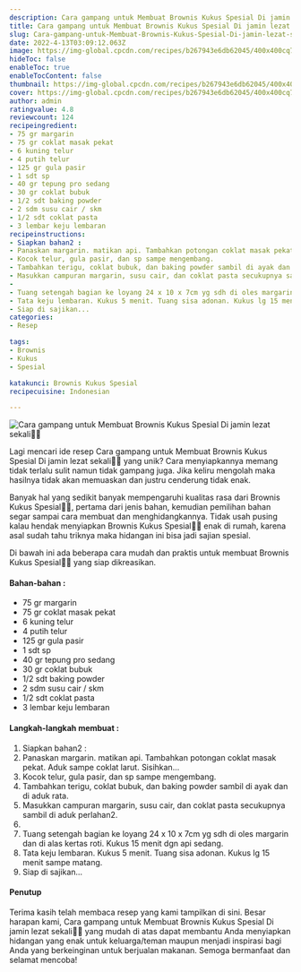 ```yaml
---
description: Cara gampang untuk Membuat Brownis Kukus Spesial Di jamin lezat sekali"
title: Cara gampang untuk Membuat Brownis Kukus Spesial Di jamin lezat sekali
slug: Cara-gampang-untuk-Membuat-Brownis-Kukus-Spesial-Di-jamin-lezat-sekali
date: 2022-4-13T03:09:12.063Z
image: https://img-global.cpcdn.com/recipes/b267943e6db62045/400x400cq70/photo.jpg
hideToc: false
enableToc: true
enableTocContent: false
thumbnail: https://img-global.cpcdn.com/recipes/b267943e6db62045/400x400cq70/photo.jpg
cover: https://img-global.cpcdn.com/recipes/b267943e6db62045/400x400cq70/photo.jpg
author: admin
ratingvalue: 4.8
reviewcount: 124
recipeingredient:
- 75 gr margarin
- 75 gr coklat masak pekat
- 6 kuning telur
- 4 putih telur
- 125 gr gula pasir
- 1 sdt sp
- 40 gr tepung pro sedang
- 30 gr coklat bubuk
- 1/2 sdt baking powder
- 2 sdm susu cair / skm
- 1/2 sdt coklat pasta
- 3 lembar keju lembaran
recipeinstructions:
- Siapkan bahan2 :
- Panaskan margarin. matikan api. Tambahkan potongan coklat masak pekat. Aduk sampe coklat larut. Sisihkan...
- Kocok telur, gula pasir, dan sp sampe mengembang.
- Tambahkan terigu, coklat bubuk, dan baking powder sambil di ayak dan di aduk rata.
- Masukkan campuran margarin, susu cair, dan coklat pasta secukupnya sambil di aduk perlahan2.
- 
- Tuang setengah bagian ke loyang 24 x 10 x 7cm yg sdh di oles margarin dan di alas kertas roti. Kukus 15 menit dgn api sedang.
- Tata keju lembaran. Kukus 5 menit. Tuang sisa adonan. Kukus lg 15 menit sampe matang.
- Siap di sajikan...
categories:
- Resep

tags:
- Brownis
- Kukus
- Spesial

katakunci: Brownis Kukus Spesial
recipecuisine: Indonesian

---
```


![Cara gampang untuk Membuat Brownis Kukus Spesial Di jamin lezat sekali👩‍🍳](https://img-global.cpcdn.com/recipes/b267943e6db62045/400x400cq70/photo.jpg)

Lagi mencari ide resep Cara gampang untuk Membuat Brownis Kukus Spesial Di jamin lezat sekali👩‍🍳 yang unik? Cara menyiapkannya memang tidak terlalu sulit namun tidak gampang juga. Jika keliru mengolah maka hasilnya tidak akan memuaskan dan justru cenderung tidak enak.

Banyak hal yang sedikit banyak mempengaruhi kualitas rasa dari Brownis Kukus Spesial👩‍🍳, pertama dari jenis bahan, kemudian pemilihan bahan segar sampai cara membuat dan menghidangkannya. Tidak usah pusing kalau hendak menyiapkan Brownis Kukus Spesial👩‍🍳 enak di rumah, karena asal sudah tahu triknya maka hidangan ini bisa jadi sajian spesial.

Di bawah ini ada beberapa cara mudah dan praktis untuk membuat Brownis Kukus Spesial👩‍🍳 yang siap dikreasikan.

<!--inarticleads1-->

#### Bahan-bahan :

- 75 gr margarin
- 75 gr coklat masak pekat
- 6 kuning telur
- 4 putih telur
- 125 gr gula pasir
- 1 sdt sp
- 40 gr tepung pro sedang
- 30 gr coklat bubuk
- 1/2 sdt baking powder
- 2 sdm susu cair / skm
- 1/2 sdt coklat pasta
- 3 lembar keju lembaran

<!--inarticleads2-->

#### Langkah-langkah membuat :

1. Siapkan bahan2 :
1. Panaskan margarin. matikan api. Tambahkan potongan coklat masak pekat. Aduk sampe coklat larut. Sisihkan...
1. Kocok telur, gula pasir, dan sp sampe mengembang.
1. Tambahkan terigu, coklat bubuk, dan baking powder sambil di ayak dan di aduk rata.
1. Masukkan campuran margarin, susu cair, dan coklat pasta secukupnya sambil di aduk perlahan2.
1. 
1. Tuang setengah bagian ke loyang 24 x 10 x 7cm yg sdh di oles margarin dan di alas kertas roti. Kukus 15 menit dgn api sedang.
1. Tata keju lembaran. Kukus 5 menit. Tuang sisa adonan. Kukus lg 15 menit sampe matang.
1. Siap di sajikan...

#### Penutup

Terima kasih telah membaca resep yang kami tampilkan di sini. Besar harapan kami, Cara gampang untuk Membuat Brownis Kukus Spesial Di jamin lezat sekali👩‍🍳 yang mudah di atas dapat membantu Anda menyiapkan hidangan yang enak untuk keluarga/teman maupun menjadi inspirasi bagi Anda yang berkeinginan untuk berjualan makanan. Semoga bermanfaat dan selamat mencoba!
